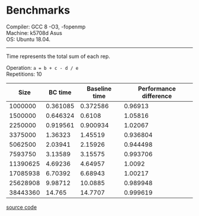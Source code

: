 # Benchmarks 

Compiler: GCC 8 -O3, -fopenmp  
Machine: k5708d Asus  
OS: Ubuntu 18.04.  

----------------------------------------------------------------------------------------
Time represents the total sum of each rep.

Operation: `a = b + c - d / e`  
Repetitions: 10

|Size | BC time | Baseline time | Performance difference |
| --- | --- | --- | --- |
|1000000|0.361085|0.372586|0.96913|
|1500000|0.646324|0.6108|1.05816|
|2250000|0.919561|0.900934|1.02067|
|3375000|1.36323|1.45519|0.936804|
|5062500|2.03941|2.15926|0.944498|
|7593750|3.13589|3.15575|0.993706|
|11390625|4.69236|4.64957|1.0092|
|17085938|6.70392|6.68943|1.00217|
|25628908|9.98712|10.0885|0.989948|
|38443360|14.765|14.7707|0.999619|

[source code](https://github.com/josephjaspers/BlackCat_Tensors/blob/master/benchmarks/elementwise.h)

